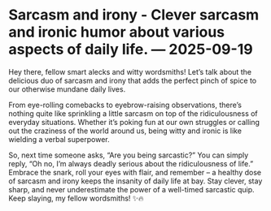 # Sarcasm and irony - Clever sarcasm and ironic humor about various aspects of daily life. — 2025-09-19

Hey there, fellow smart alecks and witty wordsmiths! Let’s talk about the delicious duo of sarcasm and irony that adds the perfect pinch of spice to our otherwise mundane daily lives. 

From eye-rolling comebacks to eyebrow-raising observations, there’s nothing quite like sprinkling a little sarcasm on top of the ridiculousness of everyday situations. Whether it’s poking fun at our own struggles or calling out the craziness of the world around us, being witty and ironic is like wielding a verbal superpower.

So, next time someone asks, “Are you being sarcastic?” You can simply reply, “Oh no, I’m always deadly serious about the ridiculousness of life.” Embrace the snark, roll your eyes with flair, and remember – a healthy dose of sarcasm and irony keeps the insanity of daily life at bay. Stay clever, stay sharp, and never underestimate the power of a well-timed sarcastic quip. Keep slaying, my fellow wordsmiths! ✨🔥